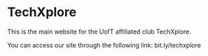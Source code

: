 # TechXplore
This is the main website for the UofT affiliated club TechXplore.

You can access our site through the following link: bit.ly/techxplore
